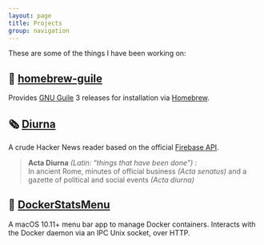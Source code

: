 ```yaml
---
layout: page
title: Projects
group: navigation
---
```


These are some of the things I have been working on:

## 🐃 [homebrew-guile](https://github.com/ngquerol/homebrew-guile)

Provides [GNU Guile](https://www.gnu.org/software/guile) 3 releases for installation via [Homebrew](https://brew.sh).

## 🗞 [Diurna](https://github.com/ngquerol/Diurna)

A crude Hacker News reader based on the official [Firebase API](https://github.com/HackerNews/API).

>  __Acta Diurna__ _(Latin: “things that have been done”)_ :<br/>
>  In ancient Rome, minutes of official business _(Acta senatus)_ and a gazette
>  of political and social events _(Acta diurna)_

## 🐳 [DockerStatsMenu](https://github.com/ngquerol/DockerStatsMenu)

A macOS 10.11+ menu bar app to manage Docker containers.
Interacts with the Docker daemon via an IPC Unix socket, over HTTP.
